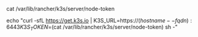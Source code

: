 cat /var/lib/rancher/k3s/server/node-token

echo "curl -sfL https://get.k3s.io | K3S_URL=https://$(hostname --fqdn):6443 K3S_TOKEN=$(cat /var/lib/rancher/k3s/server/node-token) sh -"
